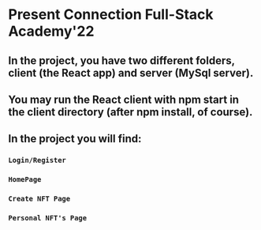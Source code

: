 # Present Connection Full-Stack Academy'22

## In the project, you have two different folders, client (the React app) and server (MySql server). 
## You may run the React client with npm start in the client directory (after npm install, of course).


## In the project you will find:

### `Login/Register`
### `HomePage`
### `Create NFT Page`
### `Personal NFT's Page`

